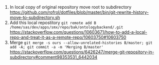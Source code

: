 1. In local copy of original repository move root to subdirectory https://github.com/rofrol/dotfiles/blob/master/bin/git-rewrite-history-move-to-subdirectory.sh
2. Add this local repostitory `git remote add B /home/sas/dev/apps/smx/repo/bak/ontologybackend/.git` https://stackoverflow.com/questions/10603671/how-to-add-a-local-repo-and-treat-it-as-a-remote-repo/10603750#10603750
3. Merge `git merge -s ours --allow-unrelated-histories B/master; git add -A; git commit -a -m 'Merging B/master'` https://stackoverflow.com/questions/6426247/merge-git-repository-in-subdirectory#comment98353531_6442034
